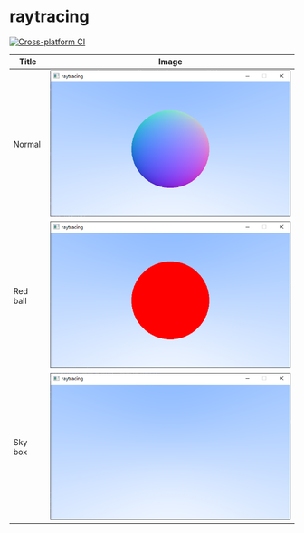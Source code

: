 # raytracing
[![Cross-platform CI](https://github.com/ohto-ai/raytracing/actions/workflows/ci.yaml/badge.svg)](https://github.com/ohto-ai/raytracing/actions/workflows/ci.yaml)

|Title|Image|
|-----|-----|
|Normal|![](doc/img/normal.png)|
|Red ball|![](doc/img/red_ball.png)|
|Sky box|![](doc/img/sky_box.png)|

